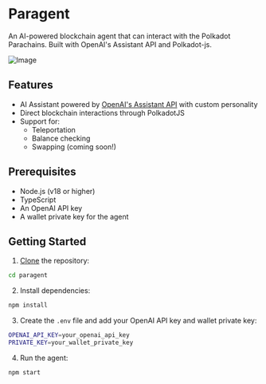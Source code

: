 # Paragent

An AI-powered blockchain agent that can interact with the Polkadot Parachains.
Built with OpenAI's Assistant API and Polkadot-js.

![Image](https://github.com/user-attachments/assets/2b9227f6-8779-4461-af62-9052f4d386e5)

## Features

- AI Assistant powered by [OpenAI's Assistant API](https://platform.openai.com/docs/assistants/overview) with custom personality
- Direct blockchain interactions through PolkadotJS
- Support for:
  - Teleportation
  - Balance checking
  - Swapping (coming soon!)

## Prerequisites

- Node.js (v18 or higher)
- TypeScript
- An OpenAI API key
- A wallet private key for the agent

## Getting Started

1. [Clone](https://docs.github.com/en/repositories/creating-and-managing-repositories/cloning-a-repository) the repository:

```bash
cd paragent
```

2. Install dependencies:

```bash
npm install
```

3. Create the `.env` file and add your OpenAI API key and wallet private key:

```bash
OPENAI_API_KEY=your_openai_api_key
PRIVATE_KEY=your_wallet_private_key
```

4. Run the agent:

```bash
npm start
```
